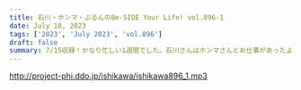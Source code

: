 ```yaml
---
title: 石川・ホンマ・ぶるんのBe-SIDE Your Life! vol.896-1
date: July 18, 2023
tags: ['2023', 'July 2023', 'vol.896']
draft: false
summary: 7/15収録！かなり忙しい1週間でした。石川さんはホンマさんとお仕事があったようです！
---
```


http://project-phi.ddo.jp/ishikawa/ishikawa896_1.mp3